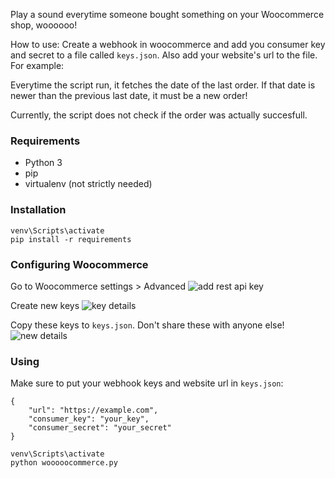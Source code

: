 Play a sound everytime someone bought something on your Woocommerce shop, woooooo!

How to use:
Create a webhook in woocommerce and add you consumer key and secret to a file called `keys.json`. Also add your website's url to the file. For example:

Everytime the script run, it fetches the date of the last order. If that date is newer than the previous last date, it must be a new order!

Currently, the script does not check if the order was actually succesfull.

### Requirements
- Python 3
- pip
- virtualenv (not strictly needed)

### Installation
```virtualenv venv
venv\Scripts\activate
pip install -r requirements
```

### Configuring Woocommerce
Go to Woocommerce settings > Advanced
![add rest api key](https://user-images.githubusercontent.com/8831830/195899920-6fb44ec7-3c8c-4489-b13c-eafc6985be13.png)

 Create new keys
![key details](https://user-images.githubusercontent.com/8831830/195899932-f1840d55-948b-4bca-b849-679b9c708f8a.png)

Copy these keys to `keys.json`. Don't share these with anyone else!
![new details](https://user-images.githubusercontent.com/8831830/195899945-92a6b997-8f0d-4c9f-be49-fdff5979d959.png)

### Using
Make sure to put your webhook keys and website url in `keys.json`:

```
{
    "url": "https://example.com",
    "consumer_key": "your_key",
    "consumer_secret": "your_secret"
}
```

```
venv\Scripts\activate
python wooooocommerce.py
```
